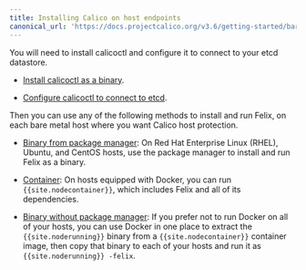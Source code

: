 ```yaml
---
title: Installing Calico on host endpoints
canonical_url: 'https://docs.projectcalico.org/v3.6/getting-started/bare-metal/installation/'
---
```


You will need to install calicoctl and configure it to connect to your etcd datastore.

-  [Install calicoctl as a binary](/{{page.version}}/usage/calicoctl/install#installing-calicoctl-as-a-binary-on-a-single-host).

-  [Configure calicoctl to connect to etcd](/{{page.version}}/usage/calicoctl/configure/).

Then you can use any of the following methods to install and run Felix, on each bare metal
host where you want Calico host protection.

- [Binary from package manager](binary-mgr): On Red Hat Enterprise Linux (RHEL), Ubuntu,
  and CentOS hosts, use the package manager to install and run Felix as a binary.

- [Container](container): On hosts equipped with Docker, you can run `{{site.nodecontainer}}`,
  which includes Felix and all of its dependencies.

- [Binary without package manager](binary): If you prefer not to run Docker on all of your
  hosts, you can use Docker in one place to extract the `{{site.noderunning}}` binary from a
  `{{site.nodecontainer}}` container image, then copy that binary to each of your hosts and
  run it as `{{site.noderunning}} -felix`.
